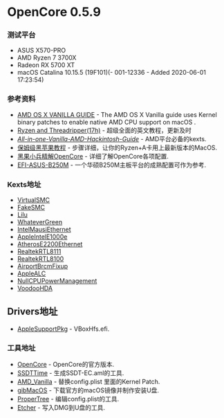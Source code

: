 # OpenCore 0.5.9

### 测试平台 

* ASUS X570-PRO 
* AMD Ryzen 7 3700X 
* Radeon RX 5700 XT
* macOS Catalina 10.15.5 (19F101)(- 001-12336 - Added 2020-06-01 17:23:54)

### 参考资料

* [AMD OS X VANILLA GUIDE](https://vanilla.amd-osx.com/) - The AMD OS X Vanilla guide uses Kernel binary patches to enable native AMD CPU support on macOS .
* [Ryzen and Threadripper(17h)](https://dortania.github.io/OpenCore-Desktop-Guide/AMD/zen.html) - 超级全面的英文教程，更新及时
* [_All-in-one-Vanilla-AMD-Hackintosh-Guide_](https://github.com/doesprintfwork/All-in-one-Vanilla-AMD-Hackintosh-Guide/blob/master/prerequisites/get-started/gathering-kexts.md) - AMD平台必备的kexts.
* [保姆级黑苹果教程](https://zhuanlan.zhihu.com/p/135387622) - 步骤详细，让你的Ryzen+A卡用上最新版本的MacOS.
* [黑果小兵精解OpenCore](https://blog.daliansky.net/OpenCore-BootLoader.html) - 详细了解OpenCore各项配置.
* [EFI-ASUS-B250M](https://github.com/lichongjia/EFI-ASUS-B250M/releases) - 一个华硕B250M主板平台的成熟配置可作为参考.

### Kexts地址

* [VirtualSMC](https://github.com/acidanthera/VirtualSMC)
* [FakeSMC](https://github.com/RehabMan/OS-X-FakeSMC-kozlek)
* [Lilu](https://github.com/acidanthera/Lilu)
* [WhateverGreen](https://github.com/acidanthera/WhateverGreen)
* [IntelMausiEthernet](https://github.com/Mieze/IntelMausiEthernet)
* [AppleIntelE1000e](https://github.com/chris1111/AppleIntelE1000e)
* [AtherosE2200Ethernet](https://github.com/Mieze/AtherosE2200Ethernet)
* [RealtekRTL8111](https://github.com/Mieze/RTL8111_driver_for_OS_X)
* [RealtekRTL8100](https://github.com/Mieze/RealtekRTL8100)
* [AirportBrcmFixup](https://github.com/acidanthera/AirportBrcmFixup)
* [AppleALC](https://github.com/acidanthera/AppleALC)
* [NullCPUPowerManagement](https://github.com/corpnewt/NullCPUPowerManagement)
* [VoodooHDA](https://sourceforge.net/p/voodoohda/code/HEAD/tree/)

## Drivers地址
* [AppleSupportPkg](https://github.com/acidanthera/AppleSupportPkg) - VBoxHfs.efi.

### 工具地址

* [OpenCore](https://github.com/acidanthera/OpenCorePkg) - OpenCore的官方版本.
* [SSDTTime](https://github.com/corpnewt/SSDTTime) - 生成SSDT-EC.aml的工具.
* [AMD_Vanilla](https://github.com/AMD-OSX/AMD_Vanilla) - 替换config.plist 里面的Kernel Patch.
* [gibMacOS](https://github.com/corpnewt/gibMacOS) - 下载官方的macOS镜像并制作安装U盘.
* [ProperTree](https://github.com/corpnewt/ProperTree) - 编辑config.plist的工具.
* [Etcher](https://www.balena.io/etcher/) - 写入DMG到U盘的工具.
